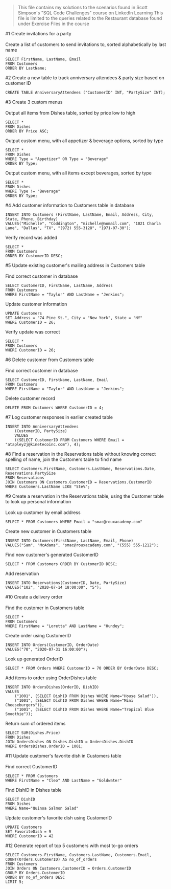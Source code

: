 > This file contains my solutions to the scenarios found in Scott Simpson's "SQL Code Challenges" course on LinkedIn Learning
> This file is limited to the queries related to the Restaurant database found under Exercise Files in the course

#1
Create invitations for a party <br><br>
Create a list of customers to send invitations to, sorted alphabetically by last name
```
SELECT FirstName, LastName, Email
FROM Customers
ORDER BY LastName;
```

#2
Create a new table to track anniversary attendees & party size based on customer ID
```
CREATE TABLE AnniversaryAttendees ("CustomerID" INT, "PartySize" INT);
```

#3
Create 3 custom menus <br><br>
Output all items from Dishes table, sorted by price low to high
```
SELECT *
FROM Dishes
ORDER BY Price ASC;
```

Output custom menu, with all appetizer & beverage options, sorted by type
```
SELECT *
FROM Dishes
WHERE Type = "Appetizer" OR Type = "Beverage"
ORDER BY Type;
```
Output custom menu, with all items except beverages, sorted by type
```
SELECT *
FROM Dishes
WHERE Type != "Beverage"
ORDER BY Type;
```

#4
Add customer information to Customers table in database
```
INSERT INTO Customers (FirstName, LastName, Email, Address, City, State, Phone, Birthday)
VALUES("Michelle", "Coddington", "michelle@nomail.com", "1021 Charla Lane", "Dallas", "TX", "(972) 555-3128", "1971-07-30");
```
Verify record was added
```
SELECT *
FROM Customers
ORDER BY CustomerID DESC;
```

#5
Update existing customer's mailing address in Customers table <br><br>
Find correct customer in database
```
SELECT CustomerID, FirstName, LastName, Address
FROM Customers
WHERE FirstName = "Taylor" AND LastName = "Jenkins";
```

Update customer information
```
UPDATE Customers
SET Address = "74 Pine St.", City = "New York", State = "NY"
WHERE CustomerID = 26;
```

Verify update was correct
```
SELECT *
FROM Customers
WHERE CustomerID = 26;
```

#6
Delete customer from Customers table <br><br>
Find correct customer in database
```
SELECT CustomerID, FirstName, LastName, Email
FROM Customers
WHERE FirstName = "Taylor" AND LastName = "Jenkins";
```

Delete customer record
```
DELETE FROM Customers WHERE CustomerID = 4;
```

#7
Log customer responses in earlier created table
```
INSERT INTO AnniversaryAttendees
	(CustomerID, PartySize)
	VALUES
	((SELECT CustomerID FROM Customers WHERE Email = "atapley2j@kinetecoinc.com"), 4);
 ``` 
 
#8
Find a reservation in the Reservations table without knowing correct spelling of name, join the Customers table to find name
```
SELECT Customers.FirstName, Customers.LastName, Reservations.Date, Reservations.PartySize
FROM Reservations
JOIN Customers ON Customers.CustomerID = Reservations.CustomerID
WHERE Customers.LastName LIKE "Ste%";
```

#9
Create a reservation in the Reservations table, using the Customer table to look up personal information <br><br>
Look up customer by email address
```
SELECT * FROM Customers WHERE Email = "smac@rouxacademy.com"
```

Create new customer in Customers table
```
INSERT INTO Customers(FirstName, LastName, Email, Phone)
VALUES("Sam", "McAdams", "smac@rouxacademy.com", "(555) 555-1212");
```

Find new customer's generated CustomerID
```
SELECT * FROM Customers ORDER BY CustomerID DESC;
```

Add reservation
```
INSERT INTO Reservations(CustomerID, Date, PartySize)
VALUES("102", "2020-07-14 18:00:00", "5");
```

#10
Create a delivery order <br><br>
Find the customer in Customers table
```
SELECT * 
FROM Customers
WHERE FirstName = "Loretta" AND LastName = "Hundey";
```

Create order using CustomerID
```
INSERT INTO Orders(CustomerID, OrderDate)
VALUES("70", "2020-07-31 16:00:00");
```

Look up generated OrderID
```
SELECT * FROM Orders WHERE CustomerID = 70 ORDER BY OrderDate DESC;
```

Add items to order using OrderDishes table
```
INSERT INTO OrdersDishes(OrderID, DishID)
VALUES
	("1001", (SELECT DishID FROM Dishes WHERE Name="House Salad")),
	("1001", (SELECT DishID FROM Dishes WHERE Name="Mini Cheeseburgers")),
	("1001", (SELECT DishID FROM Dishes WHERE Name="Tropical Blue Smoothie"));
```
  
Return sum of ordered items
```
SELECT SUM(Dishes.Price)
FROM Dishes 
JOIN OrdersDishes ON Dishes.DishID = OrdersDishes.DishID
WHERE OrdersDishes.OrderID = 1001;
```

#11
Update customer's favorite dish in Customers table <br><br>
Find correct CustomerID
```
SELECT * FROM Customers
WHERE FirstName = "Cleo" AND LastName = "Goldwater"
```

Find DishID in Dishes table
```
SELECT DishID
FROM Dishes
WHERE Name="Quinoa Salmon Salad"
```

Update customer's favorite dish using CustomerID
```
UPDATE Customers
SET FavoriteDish = 9
WHERE CustomerID = 42
```

#12
Generate report of top 5 customers with most to-go orders
```
SELECT Customers.FirstName, Customers.LastName, Customers.Email, COUNT(Orders.CustomerID) AS no_of_orders
FROM Customers
JOIN Orders ON Customers.CustomerID = Orders.CustomerID
GROUP BY Orders.CustomerID
ORDER BY no_of_orders DESC
LIMIT 5;
```
